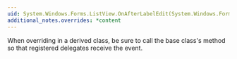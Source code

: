 ```yaml
---
uid: System.Windows.Forms.ListView.OnAfterLabelEdit(System.Windows.Forms.LabelEditEventArgs)
additional_notes.overrides: *content
---
```


<p>When overriding <xref href="System.Windows.Forms.ListView.OnAfterLabelEdit(System.Windows.Forms.LabelEditEventArgs)"></xref> in a derived class, be sure to call the base class's <xref href="System.Windows.Forms.ListView.OnAfterLabelEdit(System.Windows.Forms.LabelEditEventArgs)"></xref> method so that registered delegates receive the event.</p>



